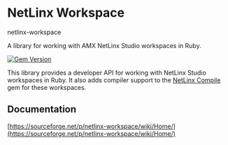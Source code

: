 # NetLinx Workspace

netlinx-workspace

A library for working with AMX NetLinx Studio workspaces in Ruby.

[![Gem Version](https://badge.fury.io/rb/netlinx-workspace.png)](http://badge.fury.io/rb/netlinx-workspace)

This library provides a developer API for working with NetLinx Studio workspaces in Ruby. It also adds compiler support to the [NetLinx Compile](https://sourceforge.net/p/netlinx-compile/wiki/Home/) gem for these workspaces.


## Documentation

[https://sourceforge.net/p/netlinx-workspace/wiki/Home/](https://sourceforge.net/p/netlinx-workspace/wiki/Home/)
